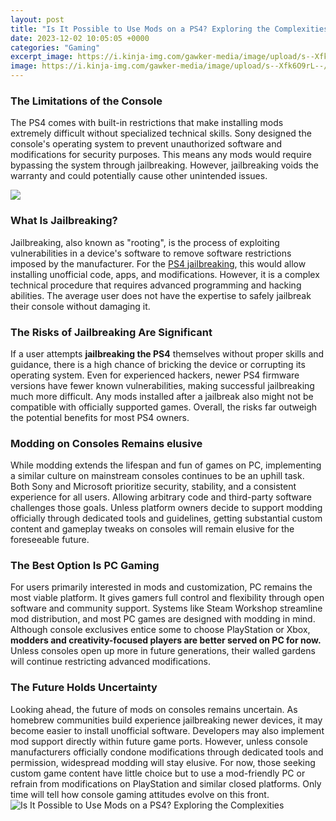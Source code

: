 ```yaml
---
layout: post
title: "Is It Possible to Use Mods on a PS4? Exploring the Complexities"
date: 2023-12-02 10:05:05 +0000
categories: "Gaming"
excerpt_image: https://i.kinja-img.com/gawker-media/image/upload/s--Xfk6O9rL--/c_fill,f_auto,fl_progressive,g_center,h_675,pg_1,q_80,w_1200/csxilaldbqdnmn9oi6pk.jpg
image: https://i.kinja-img.com/gawker-media/image/upload/s--Xfk6O9rL--/c_fill,f_auto,fl_progressive,g_center,h_675,pg_1,q_80,w_1200/csxilaldbqdnmn9oi6pk.jpg
---
```


### The Limitations of the Console
The PS4 comes with built-in restrictions that make installing mods extremely difficult without specialized technical skills. Sony designed the console's operating system to prevent unauthorized software and modifications for security purposes. This means any mods would require bypassing the system through jailbreaking. However, jailbreaking voids the warranty and could potentially cause other unintended issues.

![](https://i.ytimg.com/vi/jOj65-Za77Y/maxresdefault.jpg)
### What Is Jailbreaking?
Jailbreaking, also known as "rooting", is the process of exploiting vulnerabilities in a device's software to remove software restrictions imposed by the manufacturer. For the [PS4 jailbreaking](https://fistore.mysenprints.com/collection/abston), this would allow installing unofficial code, apps, and modifications. However, it is a complex technical procedure that requires advanced programming and hacking abilities. The average user does not have the expertise to safely jailbreak their console without damaging it.
### The Risks of Jailbreaking Are Significant
If a user attempts **jailbreaking the PS4** themselves without proper skills and guidance, there is a high chance of bricking the device or corrupting its operating system. Even for experienced hackers, newer PS4 firmware versions have fewer known vulnerabilities, making successful jailbreaking much more difficult. Any mods installed after a jailbreak also might not be compatible with officially supported games. Overall, the risks far outweigh the potential benefits for most PS4 owners.
### Modding on Consoles Remains elusive
While modding extends the lifespan and fun of games on PC, implementing a similar culture on mainstream consoles continues to be an uphill task. Both Sony and Microsoft prioritize security, stability, and a consistent experience for all users. Allowing arbitrary code and third-party software challenges those goals. Unless platform owners decide to support modding officially through dedicated tools and guidelines, getting substantial custom content and gameplay tweaks on consoles will remain elusive for the foreseeable future.
### The Best Option Is PC Gaming
For users primarily interested in mods and customization, PC remains the most viable platform. It gives gamers full control and flexibility through open software and community support. Systems like Steam Workshop streamline mod distribution, and most PC games are designed with modding in mind. Although console exclusives entice some to choose PlayStation or Xbox, **modders and creativity-focused players are better served on PC for now.** Unless consoles open up more in future generations, their walled gardens will continue restricting advanced modifications.
### The Future Holds Uncertainty
Looking ahead, the future of mods on consoles remains uncertain. As homebrew communities build experience jailbreaking newer devices, it may become easier to install unofficial software. Developers may also implement mod support directly within future game ports. However, unless console manufacturers officially condone modifications through dedicated tools and permission, widespread modding will stay elusive. For now, those seeking custom game content have little choice but to use a mod-friendly PC or refrain from modifications on PlayStation and similar closed platforms. Only time will tell how console gaming attitudes evolve on this front.
![Is It Possible to Use Mods on a PS4? Exploring the Complexities](https://i.kinja-img.com/gawker-media/image/upload/s--Xfk6O9rL--/c_fill,f_auto,fl_progressive,g_center,h_675,pg_1,q_80,w_1200/csxilaldbqdnmn9oi6pk.jpg)